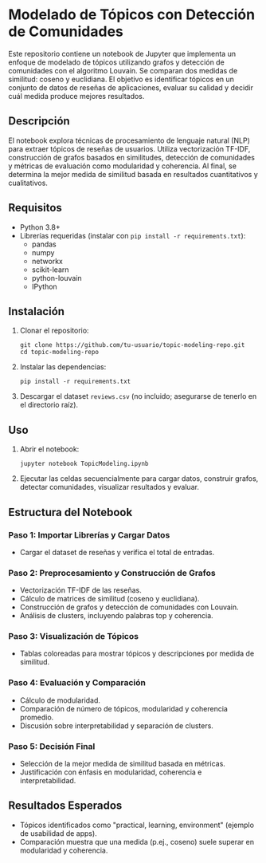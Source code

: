# Modelado de Tópicos con Detección de Comunidades

Este repositorio contiene un notebook de Jupyter que implementa un enfoque de modelado de tópicos utilizando grafos y detección de comunidades con el algoritmo Louvain. Se comparan dos medidas de similitud: coseno y euclidiana. El objetivo es identificar tópicos en un conjunto de datos de reseñas de aplicaciones, evaluar su calidad y decidir cuál medida produce mejores resultados.

## Descripción

El notebook explora técnicas de procesamiento de lenguaje natural (NLP) para extraer tópicos de reseñas de usuarios. Utiliza vectorización TF-IDF, construcción de grafos basados en similitudes, detección de comunidades y métricas de evaluación como modularidad y coherencia. Al final, se determina la mejor medida de similitud basada en resultados cuantitativos y cualitativos.

## Requisitos

- Python 3.8+
- Librerías requeridas (instalar con `pip install -r requirements.txt`):
  - pandas
  - numpy
  - networkx
  - scikit-learn
  - python-louvain
  - IPython

## Instalación

1. Clonar el repositorio:
   ```
   git clone https://github.com/tu-usuario/topic-modeling-repo.git
   cd topic-modeling-repo
   ```

2. Instalar las dependencias:
   ```
   pip install -r requirements.txt
   ```

3. Descargar el dataset `reviews.csv` (no incluido; asegurarse de tenerlo en el directorio raíz).

## Uso

1. Abrir el notebook:
   ```
   jupyter notebook TopicModeling.ipynb
   ```

2. Ejecutar las celdas secuencialmente para cargar datos, construir grafos, detectar comunidades, visualizar resultados y evaluar.

## Estructura del Notebook

### Paso 1: Importar Librerías y Cargar Datos
- Cargar el dataset de reseñas y verifica el total de entradas.

### Paso 2: Preprocesamiento y Construcción de Grafos
- Vectorización TF-IDF de las reseñas.
- Cálculo de matrices de similitud (coseno y euclidiana).
- Construcción de grafos y detección de comunidades con Louvain.
- Análisis de clusters, incluyendo palabras top y coherencia.

### Paso 3: Visualización de Tópicos
- Tablas coloreadas para mostrar tópicos y descripciones por medida de similitud.

### Paso 4: Evaluación y Comparación
- Cálculo de modularidad.
- Comparación de número de tópicos, modularidad y coherencia promedio.
- Discusión sobre interpretabilidad y separación de clusters.

### Paso 5: Decisión Final
- Selección de la mejor medida de similitud basada en métricas.
- Justificación con énfasis en modularidad, coherencia e interpretabilidad.

## Resultados Esperados
- Tópicos identificados como "practical, learning, environment" (ejemplo de usabilidad de apps).
- Comparación muestra que una medida (p.ej., coseno) suele superar en modularidad y coherencia.
